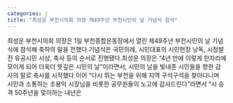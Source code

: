 ```yaml
---
categories: j
title: "최성운 부천시의회 의장 제49주년 부천시민의 날 기념식 참석"
---
```

최성운 부천시의회 의장은 1일 부천종합운동장에서 열린 제49주년 부천시민의 날 기념식에 참석해 축하의 말을 전했다.기념식은 국민의례, 시민대표의 시민헌장 낭독, 시정발전 유공시민 시상, 축사 등의 순서로 진행됐다.최성운 의장은 “4년 만에 이렇게 한자리에 모이게 되어 더욱더 뜻깊은 시민의 날”이라면서, 시민의 날을 빛내준 시민들을 향한 감사의 말로 축사를 시작했다.이어 “다시 뛰는 부천을 위해 지역 구석구석을 찾아다니며 시민과 소통하는 조용익 시장님을 비롯한 공무원들의 노고에 감사드린다”라면서 “시 승격 50주년을 맞이하는 내년은